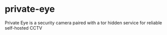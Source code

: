 private-eye
===========

Private Eye is a security camera paired with a tor hidden service for reliable self-hosted CCTV


